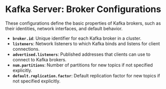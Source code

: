 # Kafka Server: Broker Configurations

These configurations define the basic properties of Kafka brokers, such as their identities, network interfaces, and default behavior.

- **`broker.id`**: Unique identifier for each Kafka broker in a cluster.
- **`listeners`**: Network listeners to which Kafka binds and listens for client connections.
- **`advertised.listeners`**: Published addresses that clients can use to connect to Kafka brokers.
- **`num.partitions`**: Number of partitions for new topics if not specified explicitly.
- **`default.replication.factor`**: Default replication factor for new topics if not specified explicitly.


